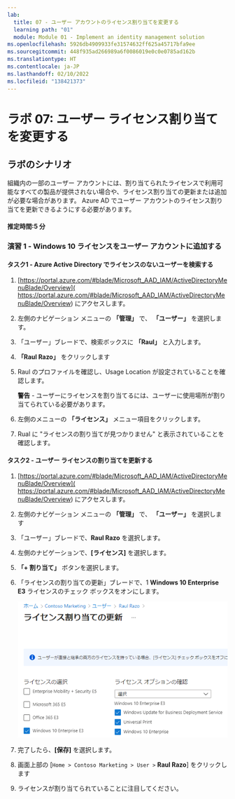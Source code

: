 ```yaml
---
lab:
  title: 07 - ユーザー アカウントのライセンス割り当てを変更する
  learning path: "01"
  module: Module 01 - Implement an identity management solution
ms.openlocfilehash: 5926db4909933fe31574632ff625a45717bfa9ee
ms.sourcegitcommit: 448f935ad266989a6f0086019e0c0e0785ad162b
ms.translationtype: HT
ms.contentlocale: ja-JP
ms.lasthandoff: 02/10/2022
ms.locfileid: "138421373"
---
```

# <a name="lab-07-change-user-account-license-assignments"></a>ラボ 07: ユーザー ライセンス割り当てを変更する

## <a name="lab-scenario"></a>ラボのシナリオ

組織内の一部のユーザー アカウントには、割り当てられたライセンスで利用可能なすべての製品が提供されない場合や、ライセンス割り当ての更新または追加が必要な場合があります。 Azure AD でユーザー アカウントのライセンス割り当てを更新できるようにする必要があります。

#### <a name="estimated-time-5-minutes"></a>推定時間:5 分

### <a name="exercise-1---add-a-windows-10-license-to-a-user-account"></a>演習 1 - Windows 10 ライセンスをユーザー アカウントに追加する

#### <a name="task-1---find-your-unlicensed-user-in-azure-active-directory"></a>タスク1 - Azure Active Directory でライセンスのないユーザーを検索する

1. [https://portal.azure.com/#blade/Microsoft_AAD_IAM/ActiveDirectoryMenuBlade/Overview]( https://portal.azure.com/#blade/Microsoft_AAD_IAM/ActiveDirectoryMenuBlade/Overview) にアクセスします。

2. 左側のナビゲーション メニューの **「管理」** で、 **「ユーザー」** を選択します。

3. 「ユーザー」ブレードで、検索ボックスに **「Raul」** と入力します。

4. **「Raul Razo」** をクリックします
5. Raul のプロファイルを確認し、Usage Location が設定されていることを確認します。

    **警告** - ユーザーにライセンスを割り当てるには、ユーザーに使用場所が割り当てられている必要があります。

6. 左側のメニューの **「ライセンス」** メニュー項目をクリックします。
7. Rual に "ライセンスの割り当てが見つかりません" と表示されていることを確認します。

#### <a name="task-2---update-user-license-assignments"></a>タスク2 - ユーザー ライセンスの割り当てを更新する

1. [https://portal.azure.com/#blade/Microsoft_AAD_IAM/ActiveDirectoryMenuBlade/Overview]( https://portal.azure.com/#blade/Microsoft_AAD_IAM/ActiveDirectoryMenuBlade/Overview) にアクセスします。

2. 左側のナビゲーション メニューの **「管理」** で、 **「ユーザー」** を選択します

3. 「ユーザー」ブレードで、**Raul Razo** を選択します。

4. 左側のナビゲーションで、**[ライセンス]** を選択します。

5. **「+ 割り当て」** ボタンを選択します。 

6. 「ライセンスの割り当ての更新」ブレードで、1 **Windows 10 Enterprise E3** ライセンスのチェック ボックスをオンにします。

    ![「ライセンスの割り当ての更新」ページとライセンス オプションが強調表示されている画面イメージ](./media/lp1-mod2-assign-user-license-options.png)

7. 完了したら、**[保存]** を選択します。
8. 画面上部の [`Home > Contoso Marketing > User >` **Raul Razo**] をクリックします
9. ライセンスが割り当てられていることに注目してください。
